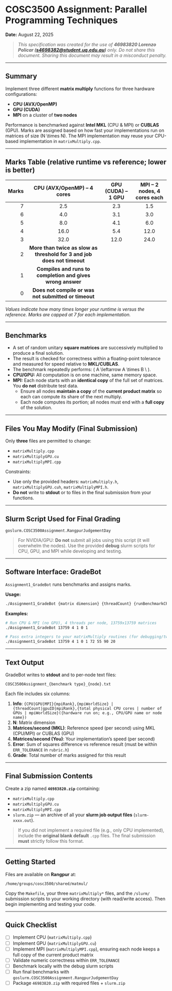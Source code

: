 # COSC3500 Assignment: Parallel Programming Techniques
**Date:** August 22, 2025

> *This specification was created for the use of **46983820 Lorenzo Policar (s4698382@student.uq.edu.au)** only. Do not share this document. Sharing this document may result in a misconduct penalty.*

---

## Summary
Implement three different **matrix multiply** functions for three hardware configurations:

- **CPU (AVX/OpenMP)**
- **GPU (CUDA)**
- **MPI** on a cluster of **two nodes**

Performance is benchmarked against **Intel MKL** (CPU & MPI) or **CUBLAS** (GPU). Marks are assigned based on how fast your implementations run on matrices of size \(N \times N\). The MPI implementation may reuse your CPU-based implementation in `matrixMultiply.cpp`.

---

## Marks Table (relative runtime vs reference; lower is better)
| Marks | CPU (AVX/OpenMP) – 4 cores | GPU (CUDA) – 1 GPU | MPI – 2 nodes, 4 cores each |
|---:|:---:|:---:|:---:|
| 7 | 2.5 | 2.3 | 1.5 |
| 6 | 4.0 | 3.1 | 3.0 |
| 5 | 8.0 | 4.1 | 6.0 |
| 4 | 16.0 | 5.4 | 12.0 |
| 3 | 32.0 | 12.0 | 24.0 |
| 2 | **More than twice as slow as threshold for 3 and job does not timeout** |
| 1 | **Compiles and runs to completion and gives wrong answer** |
| 0 | **Does not compile or was not submitted or timeout** |

*Values indicate how many times longer your runtime is versus the reference. Marks are capped at 7 for each implementation.*

---

## Benchmarks
- A set of random unitary **square matrices** are successively multiplied to produce a final solution.
- The result is checked for correctness within a floating-point tolerance and measured for speed relative to **MKL/CUBLAS**.
- The benchmark repeatedly performs: \( A \leftarrow A \times B \ ).
- **CPU/GPU:** All computation is on one machine, same memory space.
- **MPI:** Each node starts with an **identical copy** of the full set of matrices. You **do not** distribute test data.  
  - Ensure all nodes **maintain a copy** of the **current product matrix** so each can compute its share of the next multiply.  
  - Each node computes its portion; all nodes must end with a **full copy** of the solution.

---

## Files You May Modify (Final Submission)
Only **three** files are permitted to change:
- `matrixMultiply.cpp`
- `matrixMultiplyGPU.cu`
- `matrixMultiplyMPI.cpp`

Constraints:
- Use only the provided headers: `matrixMultiply.h`, `matrixMultiplyGPU.cuh`, `matrixMultiplyMPI.h`.
- **Do not** write to **stdout** or to files in the final submission from your functions.

---

## Slurm Script Used for Final Grading
```
goslurm.COSC3500Assignment.RangpurJudgementDay
```
> For NVIDIA/GPU: **Do not** submit all jobs using this script (it will overwhelm the nodes). Use the provided **debug** slurm scripts for CPU, GPU, and MPI while developing and testing.

---

## Software Interface: GradeBot
`Assignment1_GradeBot` runs benchmarks and assigns marks.

**Usage:**
```bash
./Assignment1_GradeBot {matrix dimension} {threadCount} {runBenchmarkCPU} {runBenchmarkGPU} {runBenchmarkMPI} {optional integer} {optional integer} ...
```

**Examples:**
```bash
# Run CPU & MPI (no GPU), 4 threads per node, 13759x13759 matrices
./Assignment1_GradeBot 13759 4 1 0 1

# Pass extra integers to your matrixMultiply routines (for debugging/tweaking)
./Assignment1_GradeBot 13759 4 1 0 1 72 55 90 20
```

---

## Text Output
GradeBot writes to **stdout** and to per-node text files:
```
COSC3500Assignment_{benchmark type}_{node}.txt
```

Each file includes six columns:
1. **Info**: `{CPU|GPU|MPI}{mpiRank},{mpiWorldSize} | {threadCount|gpuID|mpiRank},{total physical CPU cores | number of GPUs | mpiWorldSize}({hardware run on; e.g., CPU/GPU name or node name})`
2. **N**: Matrix dimension
3. **Matrices/second (MKL)**: Reference speed (per second) using MKL (CPU/MPI) or CUBLAS (GPU)
4. **Matrices/second (You)**: Your implementation’s speed (per second)
5. **Error**: Sum of squares difference vs reference result (must be within `ERR_TOLERANCE` in `rubric.h`)
6. **Grade**: Total number of marks assigned for this result

---

## Final Submission Contents
Create a zip named **`46983820.zip`** containing:
- `matrixMultiply.cpp`
- `matrixMultiplyGPU.cu`
- `matrixMultiplyMPI.cpp`
- `slurm.zip` — an archive of all your **slurm job output files** (`slurm-xxxx.out`).

> If you did not implement a required file (e.g., only CPU implemented), include the **original blank default** `.cpp` files. The final submission **must** strictly follow this format.

---

## Getting Started
Files are available on **Rangpur** at:
```
/home/groups/cosc3500/shared/matmul/
```
Copy the `Makefile`, your three `matrixMultiply*` files, and the `/slurm/` submission scripts to your working directory (with read/write access). Then begin implementing and testing your code.

---

## Quick Checklist
- [ ] Implement CPU (`matrixMultiply.cpp`)
- [ ] Implement GPU (`matrixMultiplyGPU.cu`)
- [ ] Implement MPI (`matrixMultiplyMPI.cpp`), ensuring each node keeps a full copy of the current product matrix
- [ ] Validate numeric correctness within `ERR_TOLERANCE`
- [ ] Benchmark locally with the debug slurm scripts
- [ ] Run final benchmarks with `goslurm.COSC3500Assignment.RangpurJudgementDay`
- [ ] Package `46983820.zip` with required files + `slurm.zip`
